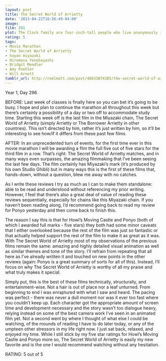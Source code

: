 ```yaml
---
layout: post
title: The Secret World of Arrietty
date: '2013-04-22T16:26:49-04:00'
image: 
film: 291
plot: The Clock family are four-inch-tall people who live anonymously in another family’s residence, borrowing simple items to make their home. Life changes for the Clocks when their daughter, Arrietty, is discovered.
rating: 5
tags:
- Movie Marathon
- The Secret World of Arrietty
- hayao miyazaki
- Hiromasa Yonebayashi
- Bridgit Mendler
- Amy Poehler
- Will Arnett
tumblr_url: http://reelmatt.com/post/48633874305/the-secret-world-of-arrietty
---
```


Year 1, Day 296

BEFORE: Last week of classes is finally here so you can bet it’s going to be busy. I hope and plan to continue the marathon all throughout this week but there’s certainly a possibility of a day or two off to accommodate study time. Starting this week off is the last film in the Miyazaki chain, The Secret World of Arrietty (simply Arrietty or The Borrower Arrietty in other countries). This isn’t directed by him, rather it’s just written by him, so it’ll be interesting to see how/if it differs from these past few films.

AFTER: In an unprecedented turn of events, for the first time ever in this movie marathon I will be awarding a film the full five out of five stars for the third film in a row. That’s right: The Secret World of Arrietty matches, and in many ways even surpasses, the amazing filmmaking that I’ve been seeing the last few days. The film certainly has Miyazaki’s mark (it’s produced by his own Studio Ghibli) but in many ways this is the first of these films that, hands-down, without a question, blew me away with no catches.

As I write these reviews I try as much as I can to make them standalone: able to be read and understood without referencing my prior writing. However, I feel that there’s also a great deal of value of reading these reviews sequentially, especially for chains like this Miyazaki chain. If you haven’t been reading along, I’d recommend going back to read my review for Ponyo yesterday and then come back to finish this.

The reason I say this is that for Howl’s Moving Castle and Ponyo (both of which I awarded full marks - five stars) they both had some minor caveats that I either overlooked because the rest of the film was just so fantastic or that actually helped support the rest of the film to make it as great as it was. With The Secret World of Arrietty most of my observations of the previous films remain the same: amazing and highly detailed visual animation as well as similar themes and tone of the story. I’ll refrain from repeating that all here as I’ve already written it and touched on new points in the other reviews (again: Ponyo is a great summary of sorts for all of this). Instead, I’ll focus on why The Secret World of Arrietty is worthy of all my praise and what truly makes it special.

Simply put, this is the best of these films technically, structurally, and entertainment-wise. Not a hair is out of place nor a leaf unturned. From beginning to end I was enraptured with what I saw and heard. The pacing was perfect - there was never a dull moment nor was it ever too fast where you couldn’t keep up. Each character got the appropriate amount of screen time and development necessary and the story wasn’t too dialogue heavy, relying instead on some of the best camera work I’ve seen in an animated film yet. Not a second went by where I thought of what else I could be watching, of the mounds of reading I have to do later today, or any of the umpteen other stressors in my life right now. I just sat back, relaxed, and enjoyed my time. While I still stick by my five star ratings for Howl’s Moving Castle and Ponyo more so, The Secret World of Arrietty is easily my new favorite and is the one I would recommend watching without any hesitation.

RATING: 5 out of 5
